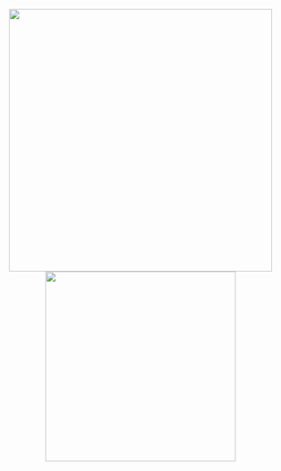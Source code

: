 
<!-- [![GitHub Action Stats](https://github-readme-stats.vercel.app/api?username=mudox&count_private=true&show_icons=true&hide_title=true&hide_border=true&include_all_commits=true)](https://github.com/mudox/github-readme-stats)

[![Top Langs](https://github-readme-stats.vercel.app/api/top-langs/?username=mudox&hide_border=true&layout=compact&hide_title=true&langs_count=10)](https://github.com/mudox/github-readme-stats) -->

<!-- [![Trophy](https://github-profile-trophy.vercel.app/?username=mudox&margin-w=15&margin-h=15&no-bg=true&no-frame=true&column=4)](https://github.com/mudox/github-profile-trophy) -->

<p align="center">
<img src="https://github-readme-stats.vercel.app/api?username=mudox&count_private=true&show_icons=true&hide_title=true&hide_border=true&include_all_commits=true" width=470px>
<img src="https://github-readme-stats.vercel.app/api/top-langs/?username=mudox&hide_border=true&layout=compact&hide_title=true&langs_count=8&hide=HTML,CSS"  width=340px>
</p>
